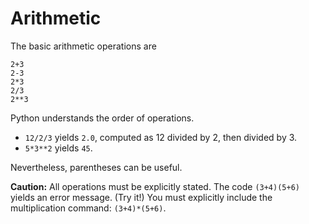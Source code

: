 # Arithmetic
The basic arithmetic operations are
```
2+3
2-3
2*3
2/3
2**3
```
Python understands the order of operations.
- `12/2/3` yields `2.0`, computed as 12 divided by 2, then divided by 3.
- `5*3**2` yields `45`.

Nevertheless, parentheses can be useful.

**Caution:** All operations must be explicitly stated. The code `(3+4)(5+6)` yields an error message. (Try it!) You must explicitly include the multiplication command: `(3+4)*(5+6)`.